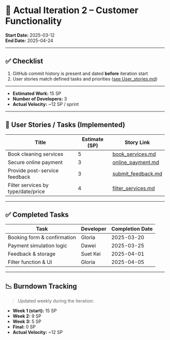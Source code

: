 # 📌 Actual Iteration 2 – Customer Functionality

**Start Date:** 2025-03-12  
**End Date:** 2025-04-24  

---

## ✅ Checklist

1. GitHub commit history is present and dated **before** iteration start  
2. User stories match defined tasks and priorities ([see User_stories.md](./User_stories/User_stories.md))

---

- **Estimated Work:** 15 SP  
- **Number of Developers:** 3  
- **Actual Velocity:** ~12 SP / sprint  

---

## 🧩 User Stories / Tasks (Implemented)

| Title                               | Estimate (SP) | Story Link |
|-------------------------------------|----------------|------------|
| Book cleaning services              | 5              | [book_services.md](./user_stories/book_services.md) |
| Secure online payment               | 3              | [online_payment.md](./user_stories/online_payment.md) |
| Provide post-service feedback       | 3              | [submit_feedback.md](./user_stories/submit_feedback.md) |
| Filter services by type/date/price | 4              | [filter_services.md](./user_stories/filter_services.md) |

---

## ✅ Completed Tasks

| Task                        | Developer | Completion Date |
|-----------------------------|-----------|------------------|
| Booking form & confirmation | Gloria    | 2025-03-20       |
| Payment simulation logic    | Dawei     | 2025-03-25       |
| Feedback & storage          | Suet Kei  | 2025-04-01       |
| Filter function & UI        | Gloria    | 2025-04-05       |

---

## 📉 Burndown Tracking

> Updated weekly during the iteration:

- **Week 1 (start):** 15 SP  
- **Week 2:** 9 SP  
- **Week 3:** 5 SP  
- **Final:** 0 SP  
- **Actual Velocity:** ~12 SP
